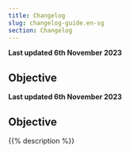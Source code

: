 ```yaml
---
title: Changelog
slug: changelog-guide.en-sg
section: Changelog
---
```


**Last updated 6th November 2023**



## Objective  

**Last updated 6th November 2023**



## Objective  

{{% description %}}
